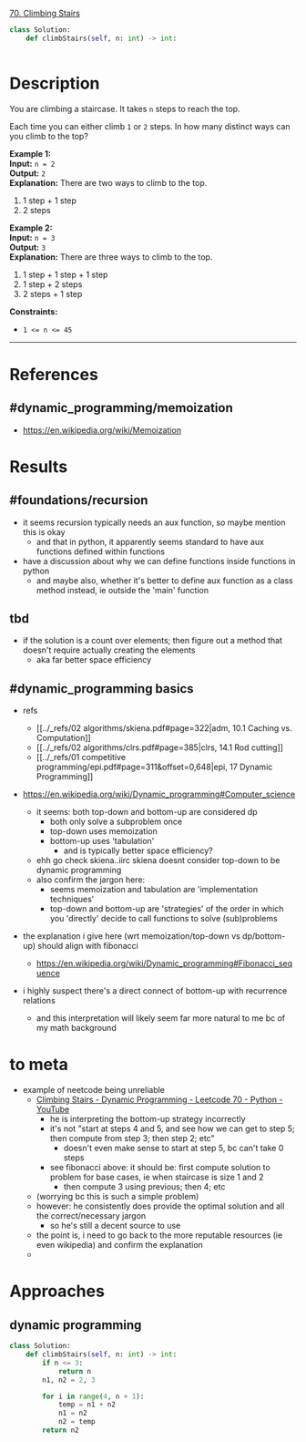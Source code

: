 [70. Climbing Stairs](https://leetcode.com/problems/climbing-stairs/)

```python
class Solution:
    def climbStairs(self, n: int) -> int:
        
```

# Description

You are climbing a staircase. It takes `n` steps to reach the top.

Each time you can either climb `1` or `2` steps. In how many distinct ways can you climb to the top?

**Example 1:**  
**Input:** `n = 2`  
**Output:** `2`  
**Explanation:** There are two ways to climb to the top.  
1. 1 step + 1 step
2. 2 steps

**Example 2:**  
**Input:** `n = 3`  
**Output:** `3`  
**Explanation:** There are three ways to climb to the top.  
1. 1 step + 1 step + 1 step
2. 1 step + 2 steps
3. 2 steps + 1 step

**Constraints:**
- `1 <= n <= 45`

---


# References

## #dynamic_programming/memoization

- https://en.wikipedia.org/wiki/Memoization



# Results

## #foundations/recursion

- it seems recursion typically needs an aux function, so maybe mention this is okay
	- and that in python, it apparently seems standard to have aux functions defined within functions
- have a discussion about why we can define functions inside functions in python
	- and maybe also, whether it's better to define aux function as a class method instead, ie outside the 'main' function




## tbd
- if the solution is a count over elements; then figure out a method that doesn't require actually creating the elements
	- aka far better space efficiency



## #dynamic_programming basics

- refs
	- [[../_refs/02 algorithms/skiena.pdf#page=322|adm, 10.1 Caching vs. Computation]]
	- [[../_refs/02 algorithms/clrs.pdf#page=385|clrs, 14.1 Rod cutting]]
	- [[../_refs/01 competitive programming/epi.pdf#page=311&offset=0,648|epi, 17 Dynamic Programming]]


- https://en.wikipedia.org/wiki/Dynamic_programming#Computer_science
	- it seems: both top-down and bottom-up are considered dp
		- both only solve a subproblem once
		- top-down uses memoization
		- bottom-up uses 'tabulation'
			- and is typically better space efficiency?
	- ehh go check skiena..iirc skiena doesnt consider top-down to be dynamic programming
	- also confirm the jargon here:
		- seems memoization and tabulation are 'implementation techniques'
		- top-down and bottom-up are 'strategies' of the order in which you 'directly' decide to call functions to solve (sub)problems
- the explanation i give here (wrt memoization/top-down vs dp/bottom-up) should align with fibonacci
	- https://en.wikipedia.org/wiki/Dynamic_programming#Fibonacci_sequence
- i highly suspect there's a direct connect of bottom-up with recurrence relations
	- and this interpretation will likely seem far more natural to me bc of my math background



# to meta
- example of neetcode being unreliable
	- [Climbing Stairs - Dynamic Programming - Leetcode 70 - Python - YouTube](https://www.youtube.com/watch?v=Y0lT9Fck7qI&list=PLPe9IkX86X3y5m_MvtNu2ughxsvkqUNKr&index=100)
		- he is interpreting the bottom-up strategy incorrectly
		- it's not "start at steps 4 and 5, and see how we can get to step 5; then compute from step 3; then step 2; etc"
			- doesn't even make sense to start at step 5, bc can't take 0 steps
		- see fibonacci above: it should be: first compute solution to problem for base cases, ie when staircase is size 1 and 2
			- then compute 3 using previous; then 4; etc
	- (worrying bc this is such a simple problem)
	- however: he consistently does provide the optimal solution and all the correct/necessary jargon
		- so he's still a decent source to use
	- the point is, i need to go back to the more reputable resources (ie even wikipedia) and confirm the explanation
	- 



# Approaches


## dynamic programming

```python
class Solution:
    def climbStairs(self, n: int) -> int:
        if n <= 3:
            return n
        n1, n2 = 2, 3

        for i in range(4, n + 1):
            temp = n1 + n2
            n1 = n2
            n2 = temp
        return n2

```